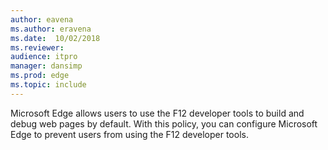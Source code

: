 ```yaml
---
author: eavena
ms.author: eravena
ms.date:  10/02/2018
ms.reviewer: 
audience: itpromanager: dansimp
ms.prod: edge
ms.topic: include
---
```


Microsoft Edge allows users to use the F12 developer tools to build and debug web pages by default. With this policy, you can configure Microsoft Edge to prevent users from using the F12 developer tools.
